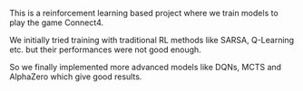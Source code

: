 This is a reinforcement learning based project where we train models to play the game Connect4.

We initially tried training with traditional RL methods like SARSA, Q-Learning etc. but their performances were not good enough.

So we finally implemented more advanced models like DQNs, MCTS and AlphaZero which give good results.
